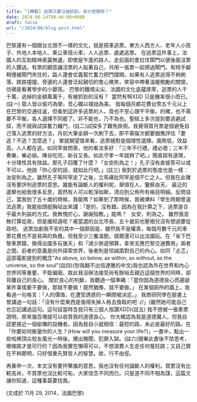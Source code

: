 ```yaml
---
title: "[轉載] 逃票只要沒被抓到，有什麼關係？"
date: 2024-06-24T08:46:00+0800
draft: false
url: "/2024/06/blog-post.html"
---
```


巴黎還有一個跟台北很不一樣的文化，就是搭車逃票。東方人西方人、老年人小孩子、外地人本地人、乘公車搭火車，人人逃票、處處逃票。
在逃票這件事上，法國人的互助精神表露無遺。即使是乍逢的路人，走前面的會拉住閘門以便後面沒票的人鑽過。有票的願意讓沒票的人貼著自己，共用一張票一起擠過閘門。有時手腳稍慢被閘門夾住的，路人還會仗義幫忙奮力把門撐開。如果有人逃票逃得不夠俐落、跌跌撞撞，旁邊的人還會泛起親切的會心微笑，笑容中帶著溫暖勉勵的關懷，彷彿是看著學步的小嬰孩。
巴黎的鐵塔尖尖、法國的文化底蘊厚厚，逃票的人千千萬，逃掉的金額萬萬千，有被抓到的沒有？  當然有啊XDD 只是機率很小而已。(註一)
眾人皆以偷巧為榮，吾心獨以樸拙為美。
我每個月都花費台幣五千元以上在巴黎的交通往返，但看到這許多逃票的人，竟也不至心理不平衡。的確，也不需要不平衡，各人選擇不同罷了。非不能也，乃不為也。聖經上多次提到要逃避試探，而不說與試探奮力纏鬥，(註二)試探多了難免跌倒。我覺得買月票是個避免自己落入逃票的好方法，月初大筆金額一次刷下去，即不需每次都要猶豫評估「要逃？不逃？怎麼逃？」
單就期望值來看，逃票絕對是個理性選擇。風險低，效益高，人人都在逃。如同宰我問喪，他的看法多好：「三年不行禮，禮必壞；三年不奏樂，樂必崩。陳谷吃完，新谷又長。如此守孝一年就夠了吧。」簡直超有道理，十分理性具有效益。那孔子回覆了什麼？「女安則為之！」孔子沒有直接答可以或不可以，他說「你心安的話，就如此行吧。」(註三)
我對於逃票的態度也是一樣：汝安則為之。雖然孔子等阿宰走了之後，立馬痛批阿宰是個不仁之人。但我在此確沒有要評判逃票的意思。誰能有論斷人的權利呢，舉措在人，鑒察由天。
最近的選舉也給我很多反思，竟然有人可以乾淨如斯，清白到公佈所有帳目明細。反問自己，當我到了五十歲的時候，我能嗎？如果到了那時候，我被爆料「學生時期曾違法逃票」我能抬頭挺胸站出來講：「是的，沒有錯。因為在我計算之下，逃票是合乎最大利益的方式。我無愧於心，謝謝指教。」能嗎？   女安，則為之。
雖然我並無打算從政，但是誰知道呢？甫當選的台北市長，五十歲前也壓根兒沒有想過要從政吧。
逃票加劇我不安的其中一個原因是，雖然我不是權貴，每個月數千元的車票花費也不是易與的負擔。但我至少三餐溫飽，偶爾還可以出法國玩。在「省下巴黎車票錢，換得出國多玩幾天」和「減少旅遊預算，拿來支應巴黎交通費用」兩者之間，前者的意義是向外探索世界，後者則是坦誠面對自己的內心。如同「忐忑」這部電影提到的概念"As above, so below, as within, so without, as the universe, so the soul"(註四)(恕我翻不出信達雅的中文)我也認為外在世界和內心世界同等重要，不能偏廢。故此我沒辦法接受尚有餘裕去親近這個世界的同時，卻背離自己的良心。
關於良心的判斷，我聽過一個準繩：「當你因為道德良心而遲疑某件事情要不要做，那就不要做！既然猶豫，就不要做。」
在某個廁所的牆上，我看過一句格言：「人的價值，在遭受誘惑的一瞬間被決定。」
我商研同學在臉書上曾講過一句話：「沒有什麼東西是值得失掉人格去換取的吧 ://」(雖然她可能自己也忘記講過這句。這句話當時含我只有三個人按讚XDD)(註五)
我不想被一張車票證明，原來幾百塊就可以收買我的道德良心。
你大概認為我是道德魔人，但我自認更接近一個偷懶的投機者。因為我自小就相信：最短的路，未必是最好的路。在「你要如何衡量你的人生？(How will you measure your life?)」一書中，點出一些哈佛頂尖校友風光一時後，爆出醜聞、犯罪入獄。(註六)閱畢此書後不禁思考，哪條路才是可行的？因為我實在懶得可以，不想浪費人生走任何冤枉路；又自己實在不夠聰明，只好借重先賢哲人的智慧。故，行不由徑。


再重申一次，本文沒有要抨擊誰的意思。我也沒有任何論斷人的權利。買票沒有比較高尚，不買票也沒比較可恥，大家信念不同而已。只是道不同不相為謀，這篇文讓你知道，這種事莫要找我。


(文成於 11月 29, 2014，法國巴黎)

